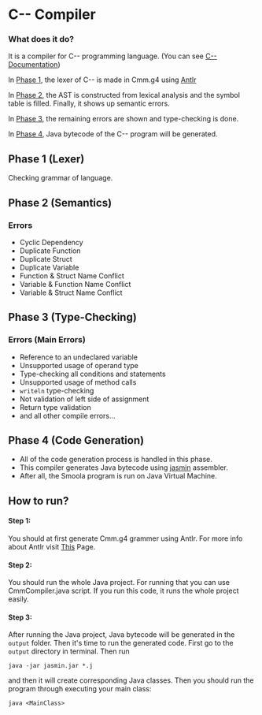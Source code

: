 # C-- Compiler
### What does it do? 
It is a compiler for C-- programming language. (You can see [C-- Documentation](https://github.com/kalhorghazal/C--Compiler/wiki/Cmm-Documentation))

In [Phase 1](https://github.com/kalhorghazal/C--Compiler/tree/master/Phase1), the lexer of C-- is made in Cmm.g4 using [Antlr](https://github.com/antlr/antlr4)

In [Phase 2](https://github.com/kalhorghazal/C--Compiler/tree/master/Phase2), the AST is constructed from lexical analysis and the symbol table is filled. Finally, it shows up semantic errors.

In [Phase 3](https://github.com/kalhorghazal/C--Compiler/tree/master/Phase3), the remaining errors are shown and type-checking is done.

In [Phase 4](https://github.com/kalhorghazal/C--Compiler/tree/master/Phase4), Java bytecode of the C-- program will be generated.

## Phase 1 (Lexer)
Checking grammar of language.

## Phase 2 (Semantics)
### Errors 
* Cyclic Dependency
* Duplicate Function
* Duplicate Struct
* Duplicate Variable
* Function & Struct Name Conflict
* Variable & Function Name Conflict
* Variable & Struct Name Conflict

## Phase 3 (Type-Checking)
### Errors (Main Errors) 
* Reference to an undeclared variable
* Unsupported usage of operand type 
* Type-checking all conditions and statements
* Unsupported usage of method calls
* `writeln` type-checking
* Not validation of left side of assignment
* Return type validation
* and all other compile errors...

## Phase 4 (Code Generation)
* All of the code generation process is handled in this phase.
* This compiler generates Java bytecode using [jasmin](http://jasmin.sourceforge.net/) assembler. 
* After all, the Smoola program is run on Java Virtual Machine.

## How to run? 
#### Step 1:
You should at first generate Cmm.g4 grammer using Antlr. For more info about Antlr visit [This](https://www.antlr.org) Page.
#### Step 2: 
You should run the whole Java project. For running that you can use CmmCompiler.java script. If you run this code, it runs the whole project easily.
#### Step 3: 
After running the Java project, Java bytecode will be generated in the `output` folder. Then it's time to run the generated code.
First go to the `output` directory in terminal. Then run
```
java -jar jasmin.jar *.j
```
and then it will create corresponding Java classes. Then you should run the program through executing your main class:
```
java <MainClass>
```
